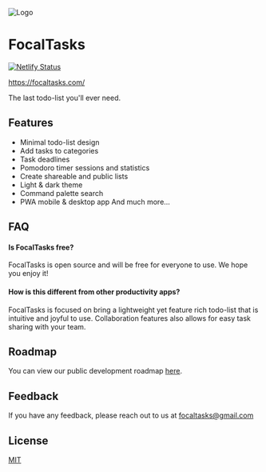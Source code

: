 ![Logo](https://app.focaltasks.com/focaltasks-logo-banner.png)

# FocalTasks

[![Netlify Status](https://api.netlify.com/api/v1/badges/3fe52d2c-a2db-4f82-8aec-2b151e82bf2d/deploy-status)](https://app.netlify.com/sites/focaltimer-v3/deploys)

https://focaltasks.com/

The last todo-list you'll ever need.

## Features

- Minimal todo-list design
- Add tasks to categories
- Task deadlines
- Pomodoro timer sessions and statistics
- Create shareable and public lists
- Light & dark theme
- Command palette search
- PWA mobile & desktop app
  And much more...

## FAQ

#### Is FocalTasks free?

FocalTasks is open source and will be free for everyone to use. We hope you enjoy it!

#### How is this different from other productivity apps?

FocalTasks is focused on bring a lightweight yet feature rich todo-list that is intuitive and joyful to use. Collaboration features also allows for easy task sharing with your team.

## Roadmap

You can view our public development roadmap [here](https://share.focaltasks.com/c8974465-95c3-444e-8d5f-522c65c37019).

## Feedback

If you have any feedback, please reach out to us at focaltasks@gmail.com

## License

[MIT](https://choosealicense.com/licenses/mit/)
